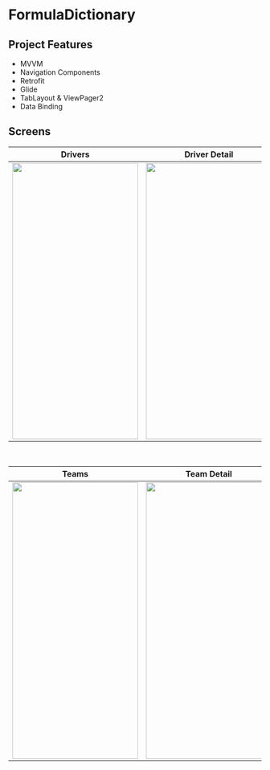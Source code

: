 # FormulaDictionary

## Project Features
 - MVVM
 - Navigation Components
 - Retrofit
 - Glide
 - TabLayout & ViewPager2
 - Data Binding

## Screens

| Drivers | Driver Detail| 
| ------- | -------- |
|<img src="https://github.com/meetOzan/FormulaDictionary/assets/99891928/842347a0-b0cc-4a5f-bdab-b0f4691411f3" width="250" height="550"/>|<img src="https://github.com/meetOzan/FormulaDictionary/assets/99891928/6a89fb40-a694-4823-8cf3-a55d920fa9f9" width="250" height="550"/>|

</br>

| Teams | Team Detail |
| ------- | ------- |
|<img src="https://github.com/meetOzan/FormulaDictionary/assets/99891928/dabbe5e0-6e23-4215-87a9-7fdba842add3" width="250" height="550"/>|<img src="https://github.com/meetOzan/FormulaDictionary/assets/99891928/1c5ede5f-3317-4df0-ba53-f348d44c51d4" width="250" height="550"/>|
